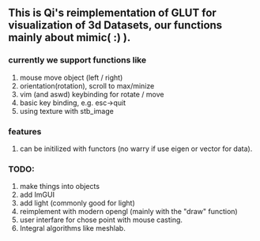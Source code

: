 ## This is Qi's reimplementation of GLUT for visualization of 3d Datasets, our functions mainly about mimic( :) ).
### currently we support functions like
1. mouse move object (left / right)
2. orientation(rotation), scroll to max/minize
3. vim (and aswd) keybinding for rotate / move
4. basic key binding, e.g. esc->quit
5. using texture with stb_image
### features
1. can be initilized with functors (no warry if use eigen or vector for data).
### TODO:
1. make things into objects 
2. add ImGUI
3. add light (commonly good for light)
4. reimplement with modern opengl (mainly with the "draw" function)
5. user interfare for chose point with mouse casting.
6. Integral algorithms like meshlab.
